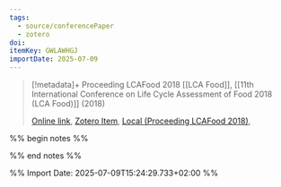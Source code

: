 ```yaml
---
tags:
  - source/conferencePaper
  - zotero
doi: 
itemKey: GWLAWHGJ
importDate: 2025-07-09
---
```

>[!metadata]+
> Proceeding LCAFood 2018
> [[LCA Food]], 
> [[11th International Conference on Life Cycle Assessment of Food 2018 (LCA Food)]] (2018)
> 
> [Online link](), [Zotero Item](zotero://select/library/items/GWLAWHGJ), [Local (Proceeding LCAFood 2018)](file://C:/Users/aburg/Documents/references/zotero/storage/8T5QG3XJ/Proceeding%20LCAFood%202018.pdf), 

%% begin notes %%

%% end notes %%

%% Import Date: 2025-07-09T15:24:29.733+02:00 %%
